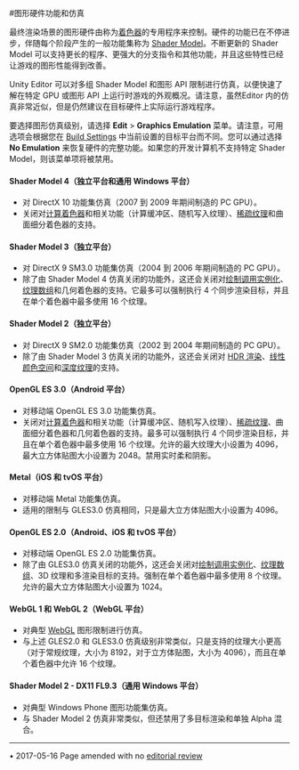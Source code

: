 #图形硬件功能和仿真


最终渲染场景的图形硬件由称为[着色器](class-Shader.html)的专用程序来控制。硬件的功能已在不停进步，伴随每个阶段产生的一般功能集称为 [Shader Model](SL-ShaderCompileTargets.html)。不断更新的 Shader Model 可以支持更长的程序、更强大的分支指令和其他功能，并且这些特性已经让游戏的图形性能得到改善。

Unity Editor 可以对多组 Shader Model 和图形 API 限制进行仿真，以便快速了解在特定 GPU 或图形 API 上运行时游戏的外观概况。请注意，虽然Editor 内的仿真非常近似，但是仍然建议在目标硬件上实际运行游戏程序。


要选择图形仿真级别，请选择 __Edit__ > __Graphics Emulation__ 菜单。请注意，可用选项会根据您在 [Build Settings](BuildSettings.html) 中当前设置的目标平台而不同。您可以通过选择 __No Emulation__ 来恢复硬件的完整功能。如果您的开发计算机不支持特定 Shader Model，则该菜单项将被禁用。




#### Shader Model 4（独立平台和通用 Windows 平台）


* 对 DirectX 10 功能集仿真（2007 到 2009 年期间制造的 PC GPU）。
* 关闭对[计算着色器](ComputeShaders.html)和相关功能（计算缓冲区、随机写入纹理）、[稀疏纹理](SparseTextures.html)和曲面细分着色器的支持。




#### Shader Model 3（独立平台）


* 对 DirectX 9 SM3.0 功能集仿真（2004 到 2006 年期间制造的 PC GPU）。
* 除了由 Shader Model 4 仿真关闭的功能外，这还会关闭对[绘制调用实例化](GPUInstancing.html)、[纹理数组](SL-TextureArrays.html)和几何着色器的支持。它最多可以强制执行 4 个同步渲染目标，并且在单个着色器中最多使用 16 个纹理。




#### Shader Model 2（独立平台）


* 对 DirectX 9 SM2.0 功能集仿真（2002 到 2004 年期间制造的 PC GPU）。
* 除了由 Shader Model 3 仿真关闭的功能外，这还会关闭对 [HDR 渲染](HDR.html)、[线性颜色空间](LinearLighting.html)和[深度纹理](SL-DepthTextures.html)的支持。




#### OpenGL ES 3.0（Android 平台）


* 对移动端 OpenGL ES 3.0 功能集仿真。
* 关闭对[计算着色器](ComputeShaders.html)和相关功能（计算缓冲区、随机写入纹理）、[稀疏纹理](SparseTextures.html)、曲面细分着色器和几何着色器的支持。最多可以强制执行 4 个同步渲染目标，并且在单个着色器中最多使用 16 个纹理。允许的最大纹理大小设置为 4096，最大立方体贴图大小设置为 2048。禁用实时柔和阴影。




#### Metal（iOS 和 tvOS 平台）


* 对移动端 Metal 功能集仿真。
* 适用的限制与 GLES3.0 仿真相同，只是最大立方体贴图大小设置为 4096。




#### OpenGL ES 2.0（Android、iOS 和 tvOS 平台）


* 对移动端 OpenGL ES 2.0 功能集仿真。
* 除了由 GLES3.0 仿真关闭的功能外，这还会关闭对[绘制调用实例化](GPUInstancing.html)、[纹理数组](SL-TextureArrays.html)、3D 纹理和多渲染目标的支持。强制在单个着色器中最多使用 8 个纹理。允许的最大立方体贴图大小设置为 1024。


#### WebGL 1 和 WebGL 2（WebGL 平台）


* 对典型 [WebGL](webgl-graphics.html) 图形限制进行仿真。
* 与上述 GLES2.0 和 GLES3.0 仿真级别非常类似，只是支持的纹理大小更高（对于常规纹理，大小为 8192，对于立方体贴图，大小为 4096），而且在单个着色器中允许 16 个纹理。


#### Shader Model 2 - DX11 FL9.3（通用 Windows 平台）


* 对典型 Windows Phone 图形功能集仿真。
* 与 Shader Model 2 仿真非常类似，但还禁用了多目标渲染和单独 Alpha 混合。

---
<span class="page-edit">• 2017-05-16  Page amended with no [editorial review](DocumentationEditorialReview.html)
</span><br/>
